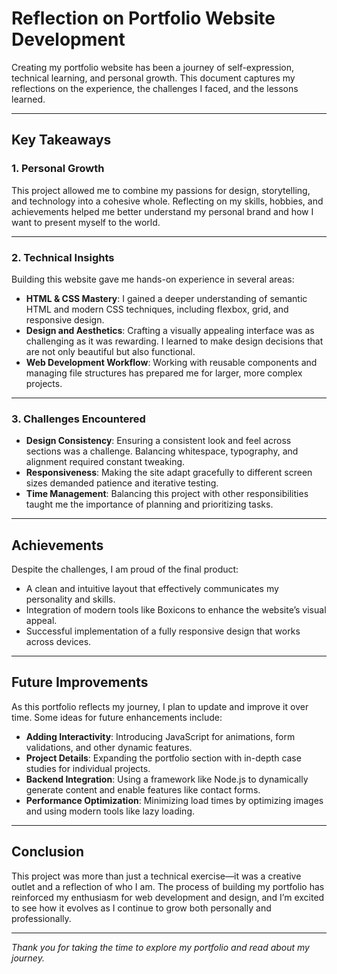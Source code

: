 # Reflection on Portfolio Website Development

Creating my portfolio website has been a journey of self-expression, technical learning, and personal growth. This document captures my reflections on the experience, the challenges I faced, and the lessons learned.

---

## **Key Takeaways**

### **1. Personal Growth**
This project allowed me to combine my passions for design, storytelling, and technology into a cohesive whole. Reflecting on my skills, hobbies, and achievements helped me better understand my personal brand and how I want to present myself to the world.

---

### **2. Technical Insights**
Building this website gave me hands-on experience in several areas:
- **HTML & CSS Mastery**: I gained a deeper understanding of semantic HTML and modern CSS techniques, including flexbox, grid, and responsive design.
- **Design and Aesthetics**: Crafting a visually appealing interface was as challenging as it was rewarding. I learned to make design decisions that are not only beautiful but also functional.
- **Web Development Workflow**: Working with reusable components and managing file structures has prepared me for larger, more complex projects.

---

### **3. Challenges Encountered**
- **Design Consistency**: Ensuring a consistent look and feel across sections was a challenge. Balancing whitespace, typography, and alignment required constant tweaking.
- **Responsiveness**: Making the site adapt gracefully to different screen sizes demanded patience and iterative testing.
- **Time Management**: Balancing this project with other responsibilities taught me the importance of planning and prioritizing tasks.

---

## **Achievements**
Despite the challenges, I am proud of the final product:
- A clean and intuitive layout that effectively communicates my personality and skills.
- Integration of modern tools like Boxicons to enhance the website’s visual appeal.
- Successful implementation of a fully responsive design that works across devices.

---

## **Future Improvements**
As this portfolio reflects my journey, I plan to update and improve it over time. Some ideas for future enhancements include:
- **Adding Interactivity**: Introducing JavaScript for animations, form validations, and other dynamic features.
- **Project Details**: Expanding the portfolio section with in-depth case studies for individual projects.
- **Backend Integration**: Using a framework like Node.js to dynamically generate content and enable features like contact forms.
- **Performance Optimization**: Minimizing load times by optimizing images and using modern tools like lazy loading.

---

## **Conclusion**
This project was more than just a technical exercise—it was a creative outlet and a reflection of who I am. The process of building my portfolio has reinforced my enthusiasm for web development and design, and I’m excited to see how it evolves as I continue to grow both personally and professionally.

---

*Thank you for taking the time to explore my portfolio and read about my journey.*

